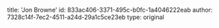 title: 'Jon Browne'
id: 833ac406-3371-495c-b0fc-1a4046222eab
author: 7328c14f-7ec2-4511-a24d-29a1c5ce23eb
type: original
